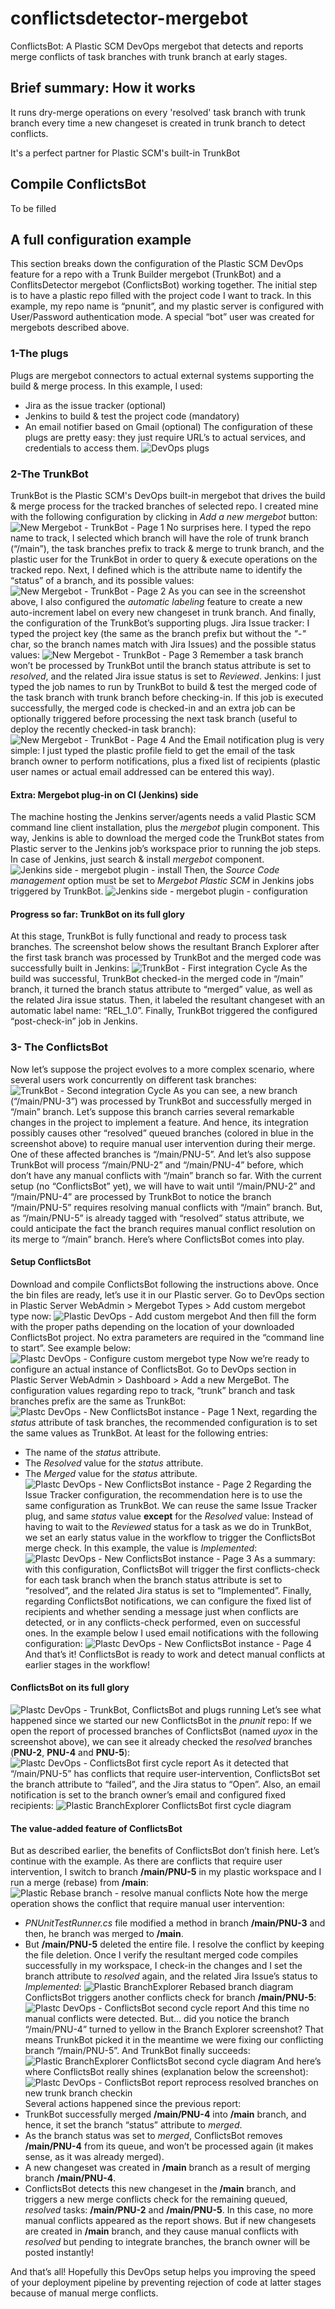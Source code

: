 # conflictsdetector-mergebot
ConflictsBot: A Plastic SCM DevOps mergebot that detects and reports merge conflicts of task branches with trunk branch at early stages.

## Brief summary: How it works
It runs dry-merge operations on every 'resolved' task branch with trunk branch every time a new changeset is created in trunk branch to detect conflicts.

It's a perfect partner for Plastic SCM's built-in TrunkBot

## Compile ConflictsBot
To be filled

## A full configuration example
This section breaks down the configuration of the Plastic SCM DevOps feature for a repo with a Trunk Builder mergebot (TrunkBot) and a ConflitsDetector mergebot (ConflictsBot) working together.
The initial step is to have a plastic repo filled with the project code I want to track. In this example,  my repo name is “pnunit”, and my plastic server is configured with User/Password authentication mode. A special “bot” user was created for mergebots described above.

### 1-The plugs
Plugs are mergebot connectors to actual external systems supporting the build & merge process. In this example, I used:
* Jira as the issue tracker (optional)
* Jenkins to build & test the project code (mandatory)
* An email notifier based on Gmail (optional)
The configuration of these plugs are pretty easy: they just require URL’s to actual services, and credentials to access them.
![DevOps plugs](https://image.ibb.co/fmDAqA/00-plugs.png)

### 2-The TrunkBot
TrunkBot is the Plastic SCM's DevOps built-in mergebot that drives the build & merge process for the tracked branches of selected repo. I created mine with the following configuration by clicking in *Add a new mergebot* button:
![New Mergebot - TrunkBot - Page 1](https://image.ibb.co/b2gwVA/01-new-trunkbot-1.png)
No surprises here. I typed the repo name to track, I selected which branch will have the role of trunk branch (“/main”), the task branches prefix to track & merge to trunk branch, and the plastic user for the TrunkBot in order to query & execute operations on the tracked repo.
Next, I defined which is the attribute name to identify the “status” of a branch, and its possible values:
![New Mergebot - TrunkBot - Page 2](https://image.ibb.co/choMxq/01-new-trunkbot-2.png)
As you can see in the screenshot above, I also configured the *automatic labeling* feature to create a new auto-increment label on every new changeset in trunk branch.
And finally, the configuration of the TrunkBot’s supporting plugs. 
Jira Issue tracker: I typed the project key (the same as the branch prefix but without the *"-"* char, so the branch names match with Jira Issues) and the possible status values:
![New Mergebot - TrunkBot - Page 3](https://image.ibb.co/j2OX3V/01-new-trunkbot-3.png)
Remember a task branch won’t be processed by TrunkBot until the branch status attribute is set to *resolved*, and the related Jira issue status is set to *Reviewed*.
Jenkins: I just typed the job names to run by TrunkBot to build & test the merged code of the task branch with trunk branch before checking-in. If this job is executed successfully, the merged code is checked-in and an extra job can be optionally triggered before processing the next task branch (useful to deploy the recently checked-in task branch):
![New Mergebot - TrunkBot - Page 4](https://image.ibb.co/dd8ziV/01-new-trunkbot-4.png)
And the Email notification plug is very simple: I just typed the plastic profile field to get the email of the task branch owner to perform notifications, plus a fixed list of recipients (plastic user names or actual email addressed can be entered this way).

#### Extra: Mergebot plug-in on CI (Jenkins) side
The machine hosting the Jenkins server/agents needs a valid Plastic SCM command line client installation, plus the *mergebot* plugin component. This way, Jenkins is able to download the merged code the TrunkBot states from Plastic server to the Jenkins job’s workspace prior to running the job steps.
In case of Jenkins, just search & install *mergebot* component.
![Jenkins side - mergebot plugin - install](https://image.ibb.co/eD73AA/02-jenkins-mergebot-install.png)
Then, the *Source Code management* option must be set to *Mergebot Plastic SCM* in Jenkins jobs triggered by TrunkBot.
![Jenkins side - mergebot plugin - configuration](https://image.ibb.co/bP8AqA/03-jenkins-project-config.png)

#### Progress so far: TrunkBot on its full glory
At this stage, TrunkBot is fully functional and ready to process task branches. The screenshot below shows the resultant Branch Explorer after the first task branch was processed by TrunkBot and the merged code was successfully built in Jenkins:
![TrunkBot - First integration Cycle](https://image.ibb.co/dMeuHq/04-Trunk-Bot-First-Cycle.png)
As the build was successful, TrunkBot checked-in the merged code in “/main” branch, it turned the branch status attribute to “merged” value, as well as the related Jira issue status. Then, it labeled the resultant changeset with an automatic label name: “REL_1.0”. Finally, TrunkBot triggered the configured “post-check-in” job in Jenkins.

### 3- The ConflictsBot
Now let’s suppose the project evolves to a more complex scenario, where several users work concurrently on different task branches:
![TrunkBot - Second integration Cycle](https://image.ibb.co/iV4iAA/05-Trunk-Bot-Second-Cycle.png)
As you can see, a new branch (“/main/PNU-3”) was processed by TrunkBot and successfully merged in “/main” branch. Let’s suppose this branch carries several remarkable changes in the project to implement a feature. And hence, its integration possibly causes other “resolved” queued branches (colored in blue in the screenshot above) to require manual user intervention during their merge. 
One of these affected branches is “/main/PNU-5”. And let’s also suppose TrunkBot will process  “/main/PNU-2” and “/main/PNU-4” before, which don’t have any manual conflicts with “/main” branch so far.
With the current setup (no “ConflictsBot” yet), we will have to wait until “/main/PNU-2” and “/main/PNU-4” are processed by TrunkBot to notice the branch “/main/PNU-5” requires resolving manual conflicts with “/main” branch.
But, as “/main/PNU-5” is already tagged with “resolved” status attribute, we could anticipate the fact the branch requires manual conflict resolution on its merge to “/main” branch. Here’s where ConflictsBot comes into play.

#### Setup ConflictsBot
Download and compile ConflictsBot following the instructions above.
Once the bin files are ready, let’s use it in our Plastic server. Go to DevOps section in Plastic Server WebAdmin > Mergebot Types > Add custom mergebot type now:
![Plastic DevOps - Add custom mergebot](https://image.ibb.co/kB8X3V/06-Add-Custom-Merge-Bot.png)
And then fill the form with the proper paths depending on the location of your downloaded ConflictsBot project. No extra parameters are required in the “command line to start”. See example below:
![Plastc DevOps - Configure custom mergebot type](https://image.ibb.co/khpGVA/07-Fill-Custom-Merge-Bot.png)
Now we’re ready to configure an actual instance of ConflictsBot.
Go to DevOps section in Plastic Server WebAdmin > Dashboard > Add a new MergeBot.
The configuration values regarding repo to track, “trunk” branch and task branches prefix are the same as TrunkBot:
![Plastc DevOps - New ConflictsBot instance - Page 1](https://image.ibb.co/bUmwVA/08-New-Conflicts-Bot-1.png)
Next, regarding the *status* attribute of task branches, the recommended configuration is to set the same values as TrunkBot. At least for the following entries:
* The name of the *status* attribute.
* The *Resolved* value for the *status* attribute.
* The *Merged* value for the *status* attribute.
![Plastc DevOps - New ConflictsBot instance - Page 2](https://image.ibb.co/nvJX3V/08-New-Conflicts-Bot-2.png)
Regarding the Issue Tracker configuration, the recommendation here is to use the same configuration as TrunkBot. We can reuse the same Issue Tracker plug, and same *status* value **except** for the *Resolved* value: Instead of having to wait to the *Reviewed* status for a task as we do in TrunkBot, we set an early status value in the workflow to trigger the ConflictsBot merge check. In this example, the value is *Implemented*:
![Plastc DevOps - New ConflictsBot instance - Page 3](https://image.ibb.co/dLyh3V/08-New-Conflicts-Bot-3.png)
As a summary:  with this configuration, ConflictsBot will trigger the first conflicts-check for each task branch when the branch status attribute is set to “resolved”, and the related Jira status is set to “Implemented”.
Finally, regarding ConflictsBot notifications, we can configure the fixed list of recipients and whether sending a message just when conflicts are detected, or in any conflicts-check performed, even on successful ones. In the example below I used email notifications with the following configuration:
![Plastc DevOps - New ConflictsBot instance - Page 4](https://image.ibb.co/fu6rxq/08-New-Conflicts-Bot-4.png)
And that’s it! ConflictsBot is ready to work and detect manual conflicts at earlier stages in the workflow!

#### ConflictsBot on its full glory
![Plastc DevOps - TrunkBot, ConflictsBot and plugs running](https://image.ibb.co/kpr23V/09-Conflits-Bot-Cycle1-1-dashboard.png)
Let’s see what happened since we started our new ConflictsBot in the *pnunit* repo:
If we open the report of processed branches of ConflictsBot (named *uyox* in the screenshot above), we can see it already checked the *resolved* branches (**PNU-2**, **PNU-4** and **PNU-5**):
![Plastc DevOps - ConflictsBot first cycle report](https://image.ibb.co/f48h3V/09-Conflits-Bot-Cycle1-2-report.png)
As it detected that “/main/PNU-5” has conflicts that require user-intervention, ConflictsBot set   the branch attribute to “failed”, and the Jira status to “Open”. Also, an email notification is set to the branch owner’s email and configured fixed recipients:
![Plastic BranchExplorer ConflictsBot first cycle diagram](https://image.ibb.co/kUyRVA/10-Conflits-Bot-Cycle-1plastic.png)

#### The value-added feature of ConflictsBot
But as described earlier, the benefits of ConflictsBot don’t finish here. Let’s continue with the example.
As there are conflicts that require user intervention, I switch to branch **/main/PNU-5** in my plastic workspace and I run a merge (rebase) from **/main**:
![Plastic Rebase branch - resolve manual conflicts](https://image.ibb.co/ehQvOV/11-Merge-Conflict-Cycle2.png)
Note how the merge operation shows the conflict that require manual user intervention: 
* *PNUnitTestRunner.cs* file modified a method in branch **/main/PNU-3** and then, he branch was merged to **/main**.
* But **/main/PNU-5** deleted the entire file. 
I resolve the conflict by keeping the file deletion. 
Once I verify the resultant merged code compiles successfully in my workspace, I check-in the changes and I set the branch attribute to *resolved* again, and the related Jira Issue’s status to *Implemented*:
![Plastic BranchExplorer Rebased branch diagram](https://image.ibb.co/c3th3V/12-Merge-Conflict-Cycle2-rebase.png)
ConflictsBot triggers another conflicts check for branch **/main/PNU-5**:
![Plastc DevOps - ConflictsBot second cycle report](https://image.ibb.co/cww23V/13-Merge-Conflict-Cycle2-rebase-report-reprocess.png)
And this time no manual conflicts were detected.
But… did you notice the branch “/main/PNU-4” turned to yellow in the Branch Explorer screenshot? That means TrunkBot picked it in the meantime we were fixing our conflicting branch “/main/PNU-5”.  And TrunkBot finally succeeds:
![Plastic BranchExplorer ConflictsBot second cycle diagram](https://image.ibb.co/eXotAA/14-Merge-Conflict-Cycle2-new-branch-merged.png)
And here’s where ConflictsBot really shines (explanation below the screenshot):
![Plastc DevOps - ConflictsBot report reprocess resolved branches on new trunk branch checkin](https://image.ibb.co/kxedcq/15-Merge-Conflict-Cycle2-re-process-on-new-main-sets.png)
Several actions happened since the previous report:
* TrunkBot successfully merged **/main/PNU-4** into **/main** branch, and hence, it set the branch “status” attribute to *merged*.
* As the branch status was set to *merged*, ConflictsBot removes **/main/PNU-4** from its queue, and won’t be processed again (it makes sense, as it was already merged).
* A new changeset was created in **/main** branch as a result of merging branch **/main/PNU-4**.
* ConflictsBot detects this new changeset in the **/main** branch, and triggers a new merge conflicts check for the remaining queued, *resolved* tasks: **/main/PNU-2** and **/main/PNU-5**.
In this case, no more manual conflicts appeared as the report shows. But if new changesets are created in **/main** branch, and they cause manual conflicts with *resolved* but pending to integrate branches, the branch owner will be posted instantly!

And that’s all! Hopefully this DevOps setup helps you improving the speed of your deployment pipeline by preventing rejection of code at latter stages because of manual merge conflicts.
